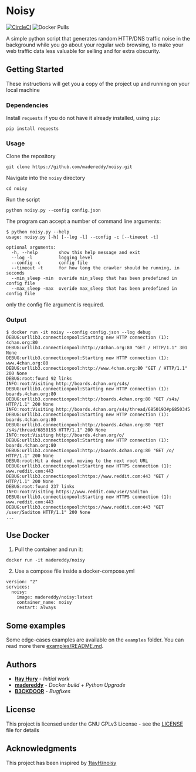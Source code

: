 # Noisy

[![CircleCI](https://circleci.com/gh/madereddy/noisy/tree/master.svg?style=shield)](https://circleci.com/gh/madereddy/noisy/tree/master)
![Docker Pulls][pulls]

[pulls]: https://img.shields.io/docker/pulls/madereddy/noisy

A simple python script that generates random HTTP/DNS traffic noise in the background while you go about your regular web browsing, to make your web traffic data less valuable for selling and for extra obscurity.

## Getting Started

These instructions will get you a copy of the project up and running on your local machine

### Dependencies

Install `requests` if you do not have it already installed, using `pip`:

```
pip install requests
```

### Usage

Clone the repository

```
git clone https://github.com/madereddy/noisy.git
```

Navigate into the `noisy` directory

```
cd noisy
```

Run the script

```
python noisy.py --config config.json
```

The program can accept a number of command line arguments:

```
$ python noisy.py --help
usage: noisy.py [-h] [--log -l] --config -c [--timeout -t]

optional arguments:
  -h, --help        show this help message and exit
  --log -l          logging level
  --config -c       config file
  --timeout -t      for how long the crawler should be running, in seconds
  --min_sleep -min  overide min_sleep that has been predefined in config file
  --max_sleep -max  overide max_sleep that has been predefined in config file
```

only the config file argument is required.

### Output

```
$ docker run -it noisy --config config.json --log debug
DEBUG:urllib3.connectionpool:Starting new HTTP connection (1): 4chan.org:80
DEBUG:urllib3.connectionpool:http://4chan.org:80 "GET / HTTP/1.1" 301 None
DEBUG:urllib3.connectionpool:Starting new HTTP connection (1): www.4chan.org:80
DEBUG:urllib3.connectionpool:http://www.4chan.org:80 "GET / HTTP/1.1" 200 None
DEBUG:root:found 92 links
INFO:root:Visiting http://boards.4chan.org/s4s/
DEBUG:urllib3.connectionpool:Starting new HTTP connection (1): boards.4chan.org:80
DEBUG:urllib3.connectionpool:http://boards.4chan.org:80 "GET /s4s/ HTTP/1.1" 200 None
INFO:root:Visiting http://boards.4chan.org/s4s/thread/6850193#p6850345
DEBUG:urllib3.connectionpool:Starting new HTTP connection (1): boards.4chan.org:80
DEBUG:urllib3.connectionpool:http://boards.4chan.org:80 "GET /s4s/thread/6850193 HTTP/1.1" 200 None
INFO:root:Visiting http://boards.4chan.org/o/
DEBUG:urllib3.connectionpool:Starting new HTTP connection (1): boards.4chan.org:80
DEBUG:urllib3.connectionpool:http://boards.4chan.org:80 "GET /o/ HTTP/1.1" 200 None
DEBUG:root:Hit a dead end, moving to the next root URL
DEBUG:urllib3.connectionpool:Starting new HTTPS connection (1): www.reddit.com:443
DEBUG:urllib3.connectionpool:https://www.reddit.com:443 "GET / HTTP/1.1" 200 None
DEBUG:root:found 237 links
INFO:root:Visiting https://www.reddit.com/user/Saditon
DEBUG:urllib3.connectionpool:Starting new HTTPS connection (1): www.reddit.com:443
DEBUG:urllib3.connectionpool:https://www.reddit.com:443 "GET /user/Saditon HTTP/1.1" 200 None
...
```

## Use Docker

1. Pull the container and run it:

`docker run -it madereddy/noisy`

2. Use a compose file inside a docker-compose.yml

```
version: "2"
services:
  noisy:
    image: madereddy/noisy:latest
    container_name: noisy
    restart: always
```

## Some examples

Some edge-cases examples are available on the `examples` folder. You can read more there [examples/README.md](examples/README.md).

## Authors

* [**Itay Hury**](https://github.com/1tayH) - *Initial work*
* [**madereddy**](https://github.com/madereddy) - *Docker build + Python Upgrade*
* [**B3CKDOOR**](https://github.com/B3CKDOOR) - *Bugfixes*

## License

This project is licensed under the GNU GPLv3 License - see the [LICENSE](LICENSE) file for details

## Acknowledgments

This project has been inspired by
[1tayH/noisy](https://github.com/1tayH/noisy)
